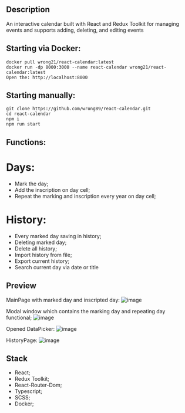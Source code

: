 ## Description
An interactive calendar built with React and Redux Toolkit for managing events and supports adding, deleting, and editing events

## Starting via Docker:
```
docker pull wrong21/react-calendar:latest
docker run -dp 8000:3000 --name react-calendar wrong21/react-calendar:latest
Open the: http://localhost:8000
```

## Starting manually:
```
git clone https://github.com/wrong89/react-calendar.git
cd react-calendar
npm i
npm run start
```

## Functions:

# Days:
- Mark the day;
- Add the inscription on day cell;
- Repeat the marking and inscription every year on day cell;
  
# History:
- Every marked day saving in history;
- Deleting marked day;
- Delete all history;
- Import history from file;
- Export current history;
- Search current day via date or title

## Preview

MainPage with marked day and inscripted day:
![image](https://github.com/user-attachments/assets/b58e28f5-948b-45d0-ae2c-1a502bd0ba73)

Modal window which contains the marking day and repeating day functional;
![image](https://github.com/user-attachments/assets/1c2571bf-0b20-4a89-b64d-3f22007b176d)

Opened DataPicker:
![image](https://github.com/user-attachments/assets/d31f7d17-2b36-47c3-9177-1f62617c5707)

HistoryPage:
![image](https://github.com/user-attachments/assets/70b74484-cf2f-4e7e-9d43-b9a00f5b3cf6)


## Stack
- React;
- Redux Toolkit;
- React-Router-Dom;
- Typescript;
- SCSS;
- Docker;
